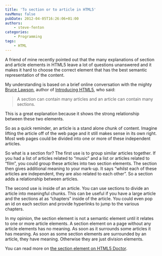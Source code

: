 ```yaml
---
title: 'To section or to article in HTML5'
navMenu: false
pubDate: 2012-04-05T16:26:06+01:00
authors:
    - steve-fenton
categories:
    - Programming
tags:
    - HTML
---
```


A friend of mine recently pointed out that the many explanations of section and article elements in HTML5 leave a lot of questions unanswered and it makes it hard to choose the correct element that has the best semantic representation of the content.

My understanding is based on a brief online conversation with the mighty [Bruce Lawson](http://www.brucelawson.co.uk/), author of [Introducing HTML5](https://www.amazon.co.uk/Introducing-HTML-Voices-That-Matter/dp/0321687299/brucelawson-21), who said:

> A section can contain many articles and an article can contain many sections.

This is a great explanation because it shows the strong relationship between these two elements.

So as a quick reminder, an article is a stand alone chunk of content. Imagine lifting the article off of the web page and it still makes sense in its own right. Most web pages could be divided into one or more of these independent articles.

So what is a section for? The first use is to group similar articles together. If you had a list of articles related to “music” and a list or articles related to “film”, you could group these articles into two section elements. The section then gives additional meaning to your mark-up. It says “whilst each of these articles are independent, they are also related to each other”. So a section adds a relationship between articles.

The second use is inside of an article. You can use sections to divide an article into meaningful chunks. This can be useful if you have a large article and the sections at as “chapters” inside of the article. You could even pop an id on each section and provide hyperlinks to jump to the various chapters.

In my opinion, the section element is not a semantic element until it relates to one or more article elements. A section element on a page without any article elements has no meaning. As soon as it surrounds some articles it has meaning. As soon as some section elements are surrounded by an article, they have meaning. Otherwise they are just division elements.

You can read more on [the section element on HTML5 Doctor](http://html5doctor.com/the-section-element/).